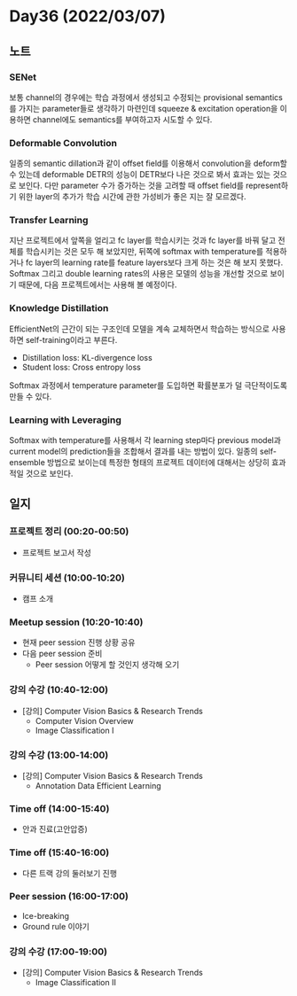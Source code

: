 # Day36 (2022/03/07)

## 노트

### SENet

보통 channel의 경우에는 학습 과정에서 생성되고 수정되는 provisional semantics를 가지는 parameter들로 생각하기 마련인데 squeeze & excitation operation을 이용하면 channel에도 semantics를 부여하고자 시도할 수 있다.

### Deformable Convolution

일종의 semantic dillation과 같이 offset field를 이용해서 convolution을 deform할 수 있는데 deformable DETR의 성능이 DETR보다 나은 것으로 봐서 효과는 있는 것으로 보인다. 다만 parameter 수가 증가하는 것을 고려할 때 offset field를 represent하기 위한 layer의 추가가 학습 시간에 관한 가성비가 좋은 지는 잘 모르겠다.

### Transfer Learning

지난 프로젝트에서 앞쪽을 얼리고 fc layer를 학습시키는 것과 fc layer를 바꿔 달고 전체를 학습시키는 것은 모두 해 보았지만, 뒤쪽에 softmax with temperature를 적용하거나 fc layer의 learning rate를 feature layers보다 크게 하는 것은 해 보지 못했다. Softmax 그리고 double learning rates의 사용은 모델의 성능을 개선할 것으로 보이기 때문에, 다음 프로젝트에서는 사용해 볼 예정이다.

### Knowledge Distillation

EfficientNet의 근간이 되는 구조인데 모델을 계속 교체하면서 학습하는 방식으로 사용하면 self-training이라고 부른다.

  * Distillation loss: KL-divergence loss
  * Student loss: Cross entropy loss

Softmax 과정에서 temperature parameter를 도입하면 확률분포가 덜 극단적이도록 만들 수 있다.

### Learning with Leveraging

Softmax with temperature를 사용해서 각 learning step마다 previous model과 current model의 prediction들을 조합해서 결과를 내는 방법이 있다. 일종의 self-ensemble 방법으로 보이는데 특정한 형태의 프로젝트 데이터에 대해서는 상당히 효과적일 것으로 보인다.

## 일지

### 프로젝트 정리 (00:20-00:50)

  * 프로젝트 보고서 작성

### 커뮤니티 세션 (10:00-10:20)

  * 캠프 소개

### Meetup session (10:20-10:40)

  * 현재 peer session 진행 상황 공유
  * 다음 peer session 준비
    * Peer session 어떻게 할 것인지 생각해 오기

### 강의 수강 (10:40-12:00)

  * [강의] Computer Vision Basics & Research Trends
    * Computer Vision Overview
    * Image Classification I

### 강의 수강 (13:00-14:00)

  * [강의] Computer Vision Basics & Research Trends
    * Annotation Data Efficient Learning

### Time off (14:00-15:40)

  * 안과 진료(고안압증)

### Time off (15:40-16:00)

  * 다른 트랙 강의 둘러보기 진행

### Peer session (16:00-17:00)

  * Ice-breaking
  * Ground rule 이야기

### 강의 수강 (17:00-19:00)

  * [강의] Computer Vision Basics & Research Trends
    * Image Classification II
